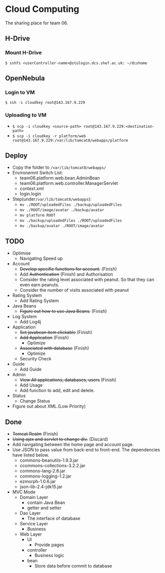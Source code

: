 # Cloud Computing
The sharing place for team 06.

## H-Drive
### Mount H-Drive
`$ sshfs <userController-name>@stulogin.dcs.shef.ac.uk: ~/dcshome`

## OpenNebula
### Login to VM
`$ ssh -i cloudkey root@143.167.9.229`
### Uploading to VM
- `$ scp -i cloudkey <source-path> root@143.167.9.229:<destination-path>`
- `$ scp -i cloudkey -r platform/web root@143.167.9.229:/var/lib/tomcat8/webapps/platform`

## Deploy
- Copy the folder to `/var/lib/tomcat8/webapps/`
- Environemnt Switch List:
    - team06.platform.web.bean.AdminBean
    - team06.platform.web.controller.ManagerServlet
    - context.xml
    - login.login
- Step(under`/var/lib/tomcat8/webapps`):
    - `mv ./ROOT/uploadedFiles ./backup/uploadedFiles`
    - `mv ./ROOT/image/avatar ./backup/avatar`
    - `mv platform ROOT`
    - `mv ./backup/uploadedFiles ./ROOT/uploadedFiles`
    - `mv ./backup/avatar ./ROOT/image/avatar`
    

## TODO
- Optimise 
    - Navigating Speed up
- Account
    - ~~Develop specific functions for account.~~ (Finish)
    - Add ~~Authentication~~ (Finish) and Authorisation
    - Consider the rating level associated with peanut. So that they can even earn peanuts.
    - Consider the number of visits associated with peanut
- Rating System
    - Add Rating System
- Java Beans
    - ~~Figure out how to use Java Beans.~~ (Finish)
- Log System
    - Add Log4j
- Application
    - ~~Set javabean item clickable~~ (Finish)
    - ~~Add Application~~ (Finish)
        - Optimize
    - ~~Associated with database~~ (Finish)
        - Optimize
    - Security Check
- Guide
    - Add Guide
- Admin
    - ~~View All applications, databases, users~~ (Finish)
    - Add Usage
    - Add function to add, edit and delete.
- Status
    - Change Status
- Figure out about XML.(Low Priority)

## Done
- ~~Tomcat Realm~~ (Finish)
- ~~Using ajax and servlet to change div.~~ (Discard)
- Add navigating between the home page and account page.
- Use JSON to pass value from back-end to front-end. The dependencies have listed below.
    - commons-beanutils-1.9.3.jar
    - ccommons-collections-3.2.2.jar
    - commons-lang-2.6.jar
    - commons-logging-1.2.jar
    - ezmorph-1.0.6.jar
    - json-lib-2.4-jdk15.jar
- MVC Mode
    - Domain Layer
        - contain Java Bean
        - getter and setter
    - Dao Layer
        - The interface of database
    - Service Layer
        - Business
    - Web Layer
        - UI
            - Provide pages
        - controller
            - Business logic
        - bean
            - Store data before commit to database
